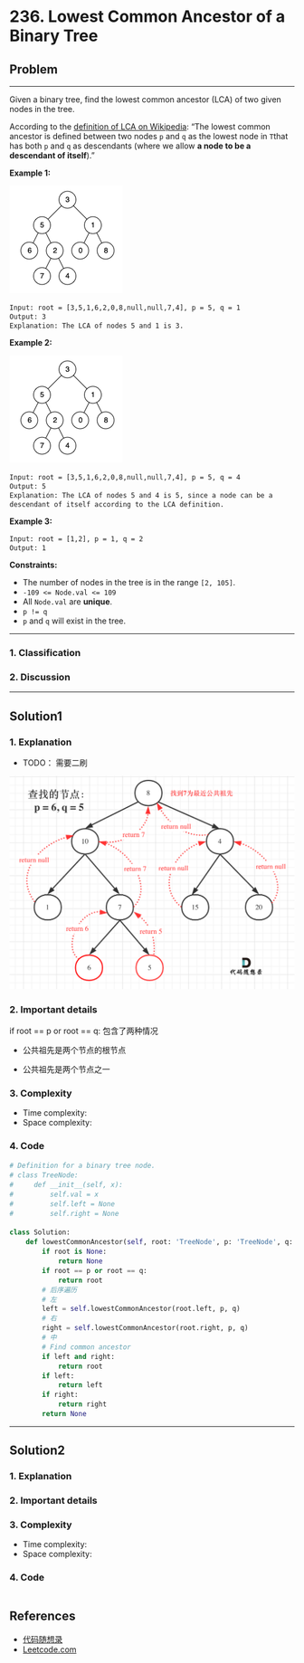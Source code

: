 # 236. Lowest Common Ancestor of a Binary Tree

## Problem

*****

Given a binary tree, find the lowest common ancestor (LCA) of two given nodes in the tree.

According to the [definition of LCA on Wikipedia](https://en.wikipedia.org/wiki/Lowest_common_ancestor): “The lowest common ancestor is defined between two nodes `p` and `q` as the lowest node in `T`that has both `p` and `q` as descendants (where we allow **a node to be a descendant of itself**).”

 

**Example 1:**

![img](./0236%20Lowest%20Common%20Ancestor%20of%20a%20Binary%20Tree.assets/binarytree.png)

```
Input: root = [3,5,1,6,2,0,8,null,null,7,4], p = 5, q = 1
Output: 3
Explanation: The LCA of nodes 5 and 1 is 3.
```

**Example 2:**

![img](./0236%20Lowest%20Common%20Ancestor%20of%20a%20Binary%20Tree.assets/binarytree.png)

```
Input: root = [3,5,1,6,2,0,8,null,null,7,4], p = 5, q = 4
Output: 5
Explanation: The LCA of nodes 5 and 4 is 5, since a node can be a descendant of itself according to the LCA definition.
```

**Example 3:**

```
Input: root = [1,2], p = 1, q = 2
Output: 1
```

 

**Constraints:**

- The number of nodes in the tree is in the range `[2, 105]`.
- `-109 <= Node.val <= 109`
- All `Node.val` are **unique**.
- `p != q`
- `p` and `q` will exist in the tree.

******

### 1. Classification



### 2. Discussion





*******

## Solution1

### 1. Explanation

- TODO： 需要二刷

![236.二叉树的最近公共祖先2](./0236%20Lowest%20Common%20Ancestor%20of%20a%20Binary%20Tree.assets/202102041512582.png)



### 2. Important details

if root == p or root == q: 包含了两种情况

- 公共祖先是两个节点的根节点

- 公共祖先是两个节点之一

  



### 3. Complexity

- Time complexity:
- Space complexity:



### 4. Code

```python
# Definition for a binary tree node.
# class TreeNode:
#     def __init__(self, x):
#         self.val = x
#         self.left = None
#         self.right = None

class Solution:
    def lowestCommonAncestor(self, root: 'TreeNode', p: 'TreeNode', q: 'TreeNode') -> 'TreeNode':
        if root is None:
            return None
        if root == p or root == q:
            return root
        # 后序遍历
        # 左
        left = self.lowestCommonAncestor(root.left, p, q)
        # 右
        right = self.lowestCommonAncestor(root.right, p, q)
        # 中
        # Find common ancestor
        if left and right:
            return root
        if left:
            return left
        if right:
            return right
        return None
```



********

## Solution2

### 1. Explanation





### 2. Important details





### 3. Complexity

- Time complexity:
- Space complexity:



### 4. Code

```python

```

## References

- [代码随想录 ](https://github.com/youngyangyang04/leetcode-master)
- [Leetcode.com](https://leetcode.com/problemset/all/)
